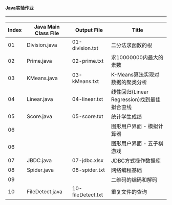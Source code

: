 #### Java实验作业

---------------

Index | Java Main Class File  |   Output File     |    Title
------|-----------------------|-------------------|-------------------------
01	  | Division.java         | 01-division.txt   |  二分法求函数的根
02    | Prime.java            | 02-prime.txt      |  求10000000内最大的素数
03    | KMeans.java           | 03-kMeans.txt     |  K-Means算法实现对数据的聚类分析
04    | Linear.java           | 04-linear.txt     |  线性回归(Linear Regression)找到最佳拟合直线
05    | Score.java            | 05-score.txt      |  统计学生成绩
06    |                       |                   |  图形用户界面 - 模拟计算器
06    |                       |                   |  图形用户界面 - 五子棋游戏
07    | JBDC.java             | 07-jdbc.xlsx      |  JDBC方式操作数据库
08    | Spider.java           | 08-spider.txt     |  网络编程基础
09    |                       |                   |  二维码的编码和解码
10    | FileDetect.java       | 10-fileDetect.txt |  重复文件的查询